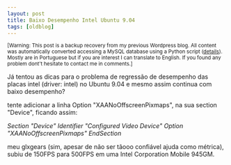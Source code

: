 ```yaml
---
layout: post
title: Baixo Desempenho Intel Ubuntu 9.04 
tags: [oldblog]
---
```


<small>[Warning: This post is a backup recovery from my previous Wordpress blog. All content was automatically converted accessing a MySQL database using a Python script (<a href="http://maluta.github.io/blog/convert-wordpress-to-jekyll/">details</a>). Mostly are in Portuguese but if you are interest I can translate to English. If you found any problem dont't hesitate to contact me in comments.]</small>

Já tentou as dicas para o problema de regressão de desempenho das placas intel (driver: intel) no Ubuntu 9.04 e mesmo assim continua com baixo desempenho?

tente adicionar a linha Option      "XAANoOffscreenPixmaps", na sua section "Device", ficando assim:

<em>Section "Device"
Identifier  "Configured Video Device"
Option      "XAANoOffscreenPixmaps"
EndSection</em>

meu glxgears (sim, apesar de não ser tãooo confiável ajuda como métrica), subiu de 150FPS para 500FPS em uma Intel Corporation Mobile 945GM.
